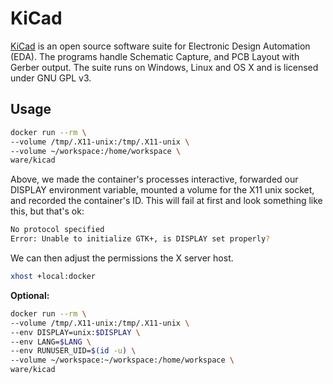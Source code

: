 # KiCad

[KiCad](http://kicad-pcb.org) is an open source software suite for Electronic Design Automation (EDA). The programs handle Schematic Capture, and PCB Layout with Gerber output. The suite runs on Windows, Linux and OS X and is licensed under GNU GPL v3.

## Usage

```bash
docker run --rm \
--volume /tmp/.X11-unix:/tmp/.X11-unix \
--volume ~/workspace:/home/workspace \
ware/kicad 
```

Above, we made the container's processes interactive, forwarded our DISPLAY environment variable, mounted a volume for the X11 unix socket, and recorded the container's ID. This will fail at first and look something like this, but that's ok:

```bash
No protocol specified
Error: Unable to initialize GTK+, is DISPLAY set properly?
```

We can then adjust the permissions the X server host.

```bash
xhost +local:docker
```

**Optional:**

```bash
docker run --rm \
--volume /tmp/.X11-unix:/tmp/.X11-unix \
--env DISPLAY=unix:$DISPLAY \
--env LANG=$LANG \
--env RUNUSER_UID=$(id -u) \
--volume ~/workspace:~/workspace:/home/workspace \
ware/kicad
```
